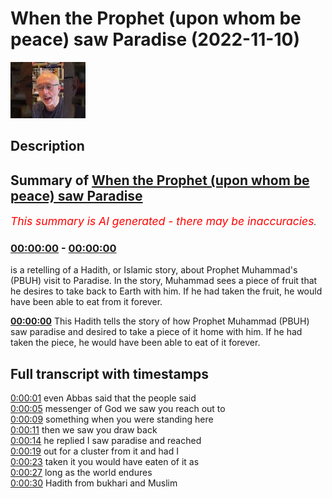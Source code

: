 # When the Prophet (upon whom be peace) saw Paradise (2022-11-10)

![alt When the Prophet (upon whom be peace) saw Paradise](F10UhOu2dwE.jpg "When the Prophet (upon whom be peace) saw Paradise")

## Description



## Summary of [When the Prophet (upon whom be peace) saw Paradise](https://www.youtube.com/watch?v=F10UhOu2dwE)


*<span style="color:red; font-size:125%">This summary is AI generated - there may be inaccuracies</span>. [](/)*

### [00:00:00](https://www.youtube.com/watch?v=F10UhOu2dwE&t=0) - [00:00:00](https://www.youtube.com/watch?v=F10UhOu2dwE&t=0)

 is a retelling of a Hadith, or Islamic story, about Prophet Muhammad's (PBUH) visit to Paradise. In the story, Muhammad sees a piece of fruit that he desires to take back to Earth with him. If he had taken the fruit, he would have been able to eat from it forever.

**[00:00:00](https://www.youtube.com/watch?v=F10UhOu2dwE&t=0)** This Hadith tells the story of how Prophet Muhammad (PBUH) saw paradise and desired to take a piece of it home with him. If he had taken the piece, he would have been able to eat of it forever.

## Full transcript with timestamps

[0:00:01](https://youtu.be/F10UhOu2dwE?t=1) even Abbas said that the people said  
[0:00:05](https://youtu.be/F10UhOu2dwE?t=5) messenger of God we saw you reach out to  
[0:00:09](https://youtu.be/F10UhOu2dwE?t=9) something when you were standing here  
[0:00:11](https://youtu.be/F10UhOu2dwE?t=11) then we saw you draw back  
[0:00:14](https://youtu.be/F10UhOu2dwE?t=14) he replied I saw paradise and reached  
[0:00:19](https://youtu.be/F10UhOu2dwE?t=19) out for a cluster from it and had I  
[0:00:23](https://youtu.be/F10UhOu2dwE?t=23) taken it you would have eaten of it as  
[0:00:27](https://youtu.be/F10UhOu2dwE?t=27) long as the world endures  
[0:00:30](https://youtu.be/F10UhOu2dwE?t=30) Hadith from bukhari and Muslim  
